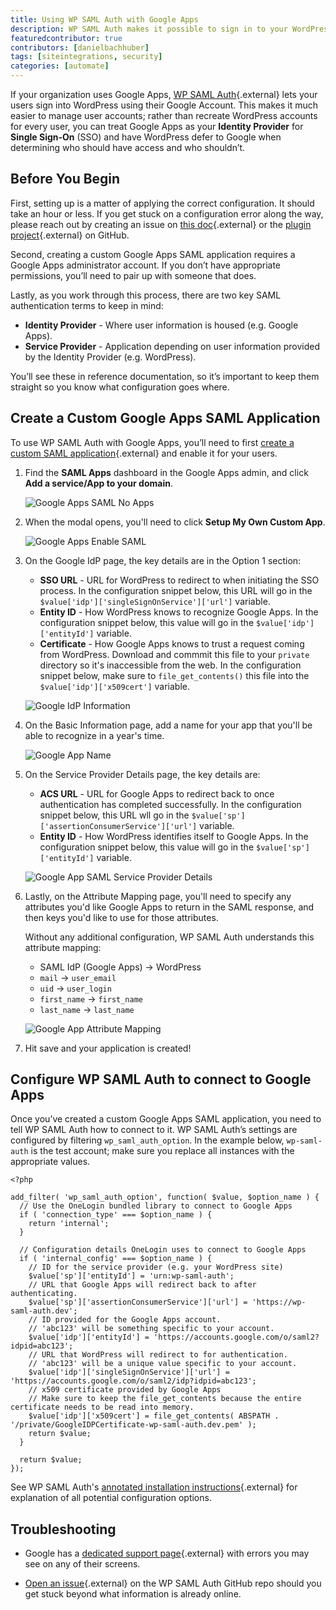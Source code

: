 ```yaml
---
title: Using WP SAML Auth with Google Apps
description: WP SAML Auth makes it possible to sign in to your WordPress site using Google Apps.
featuredcontributor: true
contributors: [danielbachhuber]
tags: [siteintegrations, security]
categories: [automate]
---
```

If your organization uses Google Apps, [WP SAML Auth](https://wordpress.org/plugins/wp-saml-auth/){.external} lets your users sign into WordPress using their Google Account. This makes it much easier to manage user accounts; rather than recreate WordPress accounts for every user, you can treat Google Apps as your **Identity Provider** for **Single Sign-On** (SSO) and have WordPress defer to Google when determining who should have access and who shouldn’t.

## Before You Begin

First, setting up is a matter of applying the correct configuration. It should take an hour or less. If you get stuck on a configuration error along the way, please reach out by creating an issue on [this doc](https://github.com/pantheon-systems/documentation/issues/new?title=Using%20WP%20SAML%20Auth%20with%20Google%20Apps%20Doc%20Update%20&body=Re%3A%20%5BUsing%20WP%20SAML%20Auth%20with%20Google%20Apps%5D(https%3A%2F%2Fpantheon.io/docs/wordpress-google-sso/)%0A%0APriority%20(Low%E2%80%9A%20Medium%E2%80%9A%20High)%3A%0A%0A%23%23%20Issue%20Description%3A%0A%0A%23%23%20Suggested%20Resolution%20\&labels=fix%20content){.external} or the [plugin project](https://github.com/pantheon-systems/wp-saml-auth){.external} on GitHub.

Second, creating a custom Google Apps SAML application requires a Google Apps administrator account. If you don’t have appropriate permissions, you’ll need to pair up with someone that does.

Lastly, as you work through this process, there are two key SAML authentication terms to keep in mind:

- **Identity Provider** - Where user information is housed (e.g. Google Apps).
- **Service Provider** - Application depending on user information provided by the Identity Provider (e.g. WordPress).

You’ll see these in reference documentation, so it’s important to keep them straight so you know what configuration goes where.


## Create a Custom Google Apps SAML Application
To use WP SAML Auth with Google Apps, you’ll need to first [create a custom SAML application](https://support.google.com/a/answer/6087519){.external} and enable it for your users.

1. Find the **SAML Apps** dashboard in the Google Apps admin, and click **Add a service/App to your domain**.

    ![Google Apps SAML No Apps](/source/docs/assets/images/wordpress-google-sso/google-admin-saml-apps.png)

2. When the modal opens, you'll need to click **Setup My Own Custom App**.

    ![Google Apps Enable SAML](/source/docs/assets/images/wordpress-google-sso/enable-sso-for-samle-application.png)

3. On the Google IdP page, the key details are in the Option 1 section:

    * **SSO URL** - URL for WordPress to redirect to when initiating the SSO process. In the configuration snippet below, this URL will go in the `$value['idp']['singleSignOnService']['url']` variable.
    * **Entity ID** - How WordPress knows to recognize Google Apps. In the configuration snippet below, this value will go in the `$value['idp']['entityId']` variable.
    * **Certificate** - How Google Apps knows to trust a request coming from WordPress. Download and commmit this file to your `private` directory so it's inaccessible from the web. In the configuration snippet below, make sure to `file_get_contents()` this file into the `$value['idp']['x509cert']` variable.

    ![Google IdP Information](/source/docs/assets/images/wordpress-google-sso/google-idp-information.png)

4. On the Basic Information page, add a name for your app that you'll be able to recognize in a year's time.

    ![Google App Name](/source/docs/assets/images/wordpress-google-sso/google-saml-app-name.png)

5. On the Service Provider Details page, the key details are:

    * **ACS URL** - URL for Google Apps to redirect back to once authentication has completed successfully. In the configuration snippet below, this URL wll go in the `$value['sp']['assertionConsumerService']['url']` variable.
    * **Entity ID** - How WordPress identifies itself to Google Apps. In the configuration snippet below, this value will go in the `$value['sp']['entityId']` variable.

    ![Google App SAML Service Provider Details](/source/docs/assets/images/wordpress-google-sso/service-provider-details.png)

6. Lastly, on the Attribute Mapping page, you'll need to specify any attributes you'd like Google Apps to return in the SAML response, and then keys you'd like to use for those attributes.

    Without any additional configuration, WP SAML Auth understands this attribute mapping:

    * SAML IdP (Google Apps) -> WordPress
    * `mail` -> `user_email`
    * `uid` -> `user_login`
    * `first_name` -> `first_name`
    * `last_name` -> `last_name`

    ![Google App Attribute Mapping](/source/docs/assets/images/wordpress-google-sso/attribute-mapping.png)

7. Hit save and your application is created!

## Configure WP SAML Auth to connect to Google Apps

Once you’ve created a custom Google Apps SAML application, you need to tell WP SAML Auth how to connect to it. WP SAML Auth’s settings are configured by filtering `wp_saml_auth_option`. In the example below, `wp-saml-auth` is the test account; make sure you replace all instances with the appropriate values.


    <?php

    add_filter( 'wp_saml_auth_option', function( $value, $option_name ) {
      // Use the OneLogin bundled library to connect to Google Apps
      if ( 'connection_type' === $option_name ) {
        return 'internal';
      }

      // Configuration details OneLogin uses to connect to Google Apps
      if ( 'internal_config' === $option_name ) {
        // ID for the service provider (e.g. your WordPress site)
        $value['sp']['entityId'] = 'urn:wp-saml-auth';
        // URL that Google Apps will redirect back to after authenticating.
        $value['sp']['assertionConsumerService']['url'] = 'https://wp-saml-auth.dev';
        // ID provided for the Google Apps account.
        // 'abc123' will be something specific to your account.
        $value['idp']['entityId'] = 'https://accounts.google.com/o/saml2?idpid=abc123';
        // URL that WordPress will redirect to for authentication.
        // 'abc123' will be a unique value specific to your account.
        $value['idp']['singleSignOnService']['url'] = 'https://accounts.google.com/o/saml2/idp?idpid=abc123';
        // x509 certificate provided by Google Apps
        // Make sure to keep the file_get_contents because the entire certificate needs to be read into memory.
        $value['idp']['x509cert'] = file_get_contents( ABSPATH . '/private/GoogleIDPCertificate-wp-saml-auth.dev.pem' );
        return $value;
      }

      return $value;
    });

See WP SAML Auth's [annotated installation instructions](https://github.com/pantheon-systems/wp-saml-auth#installation){.external} for explanation of all potential configuration options.

## Troubleshooting

 - Google has a [dedicated support page](https://support.google.com/a/answer/6301076?hl=en){.external} with errors you may see on any of their screens.

 - [Open an issue](https://github.com/pantheon-systems/wp-saml-auth/issues){.external} on the WP SAML Auth GitHub repo should you get stuck beyond what information is already online.

